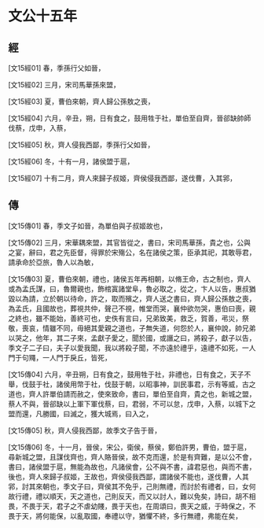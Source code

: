 # 文公十五年

## 經 <a name="06Wen15Jing"></a>

<a name="06Wen15Jing01">[文15經01]</a> 春，季孫行父如晉，

<a name="06Wen15Jing02">[文15經02]</a> 三月，宋司馬華孫來盟，

<a name="06Wen15Jing03">[文15經03]</a> 夏，曹伯來朝，齊人歸公孫敖之喪，

<a name="06Wen15Jing04">[文15經04]</a> 六月，辛丑，朔，日有食之，鼓用牲于社，單伯至自齊，晉郤缺帥師伐蔡，戊申，入蔡，

<a name="06Wen15Jing05">[文15經05]</a> 秋，齊人侵我西鄙，季孫行父如晉，

<a name="06Wen15Jing06">[文15經06]</a> 冬，十有一月，諸侯盟于扈，

<a name="06Wen15Jing07">[文15經07]</a> 十有二月，齊人來歸子叔姬，齊侯侵我西鄙，遂伐曹，入其郛，

## 傳 <a name="06Wen15Zhuan"></a>

<a name="06Wen15Zhuan01">[文15傳01]</a> 春，季文子如晉，為單伯與子叔姬故也，

<a name="06Wen15Zhuan02">[文15傳02]</a> 三月，宋華耦來盟，其官皆從之，書曰，宋司馬華孫，貴之也，公與之宴，辭曰，君之先臣督，得罪於宋殤公，名在諸侯之策，臣承其祀，其敢辱君，請承命於亞旅，魯人以為敏，

<a name="06Wen15Zhuan03">[文15傳03]</a> 夏，曹伯來朝，禮也，諸侯五年再相朝，以脩王命，古之制也，齊人或為孟氏謀，曰，魯爾親也，飾棺寘諸堂阜，魯必取之，從之，卞人以告，惠叔猶毀以為請，立於朝以待命，許之，取而殯之，齊人送之書曰，齊人歸公孫敖之喪，為孟氏，且國故也，葬視共仲，聲己不視，帷堂而哭，襄仲欲勿哭，惠伯曰喪，親之終也，雖不能始，善終可也，史佚有言曰，兄弟致美，救乏，賀善，弔災，祭敬，喪哀，情雖不同，毋絕其愛親之道也，子無失道，何怨於人，襄仲說，帥兄弟以哭之，他年，其二子來，孟獻子愛之，聞於國，或譖之曰，將殺子，獻子以告，季文子二子曰，夫子以愛我聞，我以將殺子聞，不亦遠於禮乎，遠禮不如死，一人門于句鼆，一人門于戾丘，皆死，

<a name="06Wen15Zhuan04">[文15傳04]</a> 六月，辛丑朔，日有食之，鼓用牲于社，非禮也，日有食之，天子不舉，伐鼓于社，諸侯用幣于社，伐鼓于朝，以昭事神，訓民事君，示有等威，古之道也，齊人許單伯請而赦之，使來致命，書曰，單伯至自齊，貴之也，新城之盟，蔡人不與，晉郤缺以上軍下軍伐蔡，曰，君弱，不可以怠，戊申，入蔡，以城下之盟而還，凡勝國，曰滅之，獲大城焉，曰入之，

<a name="06Wen15Zhuan05">[文15傳05]</a> 秋，齊人侵我西鄙，故季文子告于晉，

<a name="06Wen15Zhuan06">[文15傳06]</a> 冬，十一月，晉侯，宋公，衛侯，蔡侯，鄭伯許男，曹伯，盟于扈，尋新城之盟，且謀伐齊也，齊人賂晉侯，故不克而還，於是有齊難，是以公不會，書曰，諸侯盟于扈，無能為故也，凡諸侯會，公不與不書，諱君惡也，與而不書，後也，齊人來歸子叔姬，王故也，齊侯侵我西鄙，謂諸侯不能也，遂伐曹，人其郛，討其來朝也，季文子曰，齊侯其不免乎，己則無禮，而討於有禮者，曰，女何故行禮，禮以順天，天之道也，己則反天，而又以討人，難以免矣，詩曰，胡不相畏，不畏于天，君子之不虐幼賤，畏于天也，在周頌曰，畏天之威，于時保之，不畏于天，將何能保，以亂取國，奉禮以守，猶懼不終，多行無禮，弗能在矣，

